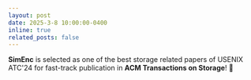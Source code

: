 ```yaml
---
layout: post
date: 2025-3-8 10:00:00-0400
inline: true
related_posts: false
---
```


**SimEnc** is selected as one of the best storage related papers of USENIX ATC'24 for fast-track publication in **ACM Transactions on Storage**! 🥳
